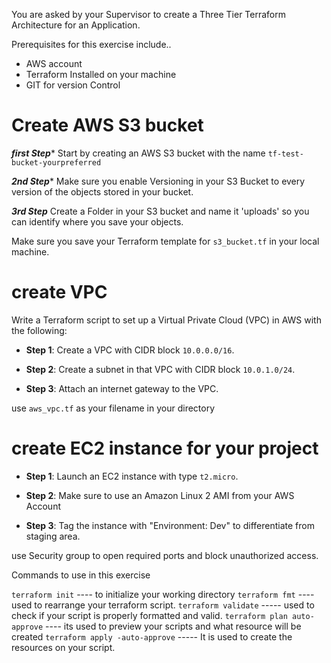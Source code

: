 You are asked by your Supervisor to create a Three Tier Terraform Architecture for an Application.

Prerequisites for this exercise include..
* AWS account
* Terraform Installed on your machine
* GIT for version Control


# Create AWS S3 bucket

***first Step**** Start by creating an AWS S3 bucket with the name `tf-test-bucket-yourpreferred` 

***2nd Step**** Make sure you enable Versioning in your S3 Bucket to every version of the objects stored in your bucket.

***3rd Step*** Create a Folder in your S3 bucket and name it 'uploads' so you can identify where you save your objects. 

Make sure you save your Terraform template for `s3_bucket.tf` in your local machine.



# create VPC 
Write a Terraform script to set up a Virtual Private Cloud (VPC) in AWS with the following:

- **Step 1**: Create a VPC with CIDR block `10.0.0.0/16`.

- **Step 2**: Create a subnet in that VPC with CIDR block `10.0.1.0/24`.

- **Step 3**: Attach an internet gateway to the VPC.

use `aws_vpc.tf` as your filename in your directory 


# create EC2 instance for your project 
- **Step 1**: Launch an EC2 instance with type `t2.micro`.

- **Step 2**: Make sure to use an Amazon Linux 2 AMI from your AWS Account

- **Step 3**: Tag the instance with "Environment: Dev" to differentiate from staging area. 

use Security group to open required ports and block unauthorized access. 



Commands to use in this exercise

`terraform init` ---- to initialize your working directory 
`terraform fmt`  ---- used to rearrange your terraform script.
`terraform validate` ----- used to check if your script is properly formatted and valid. 
`terraform plan auto-approve` ---- its used to preview your scripts and what resource will be created
`terraform apply -auto-approve` ----- It is used to create the resources on your script. 


